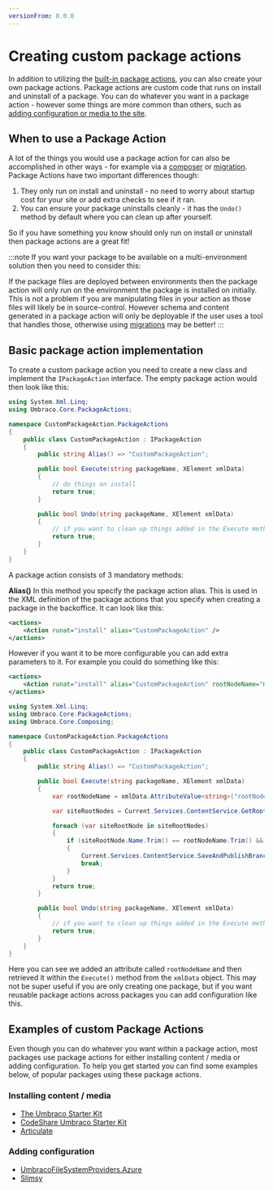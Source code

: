 ```yaml
---
versionFrom: 8.0.0
---
```


# Creating custom package actions

In addition to utilizing the [built-in package actions](index.md), you can also create your own package actions. Package actions are custom code that runs on install and uninstall of a package. You can do whatever you want in a package action - however some things are more common than others, such as [adding configuration or media to the site](#Examples-of-custom-Package-Actions).

## When to use a Package Action

A lot of the things you would use a package action for can also be accomplished in other ways - for example via a [composer](../../../Implementation/Composing/index.md) or [migration](../../Database/index.md). Package Actions have two important differences though:
1. They only run on install and uninstall - no need to worry about startup cost for your site or add extra checks to see if it ran.
1. You can ensure your package uninstalls cleanly - it has the `Undo()` method by default where you can clean up after yourself.

So if you have something you know should only run on install or uninstall then package actions are a great fit!

:::note
If you want your package to be available on a multi-environment solution then you need to consider this:

If the package files are deployed between environments then the package action will only run on the environment the package is installed on initially. This is not a problem if you are manipulating files in your action as those files will likely be in source-control. However schema and content generated in a package action will only be deployable if the user uses a tool that handles those, otherwise using [migrations](../../Database/index.md) may be better!
:::

## Basic package action implementation

To create a custom package action you need to create a new class and implement the `IPackageAction` interface. The empty package action would then look like this:

```csharp
using System.Xml.Linq;
using Umbraco.Core.PackageActions;

namespace CustomPackageAction.PackageActions
{
    public class CustomPackageAction : IPackageAction
    {
        public string Alias() => "CustomPackageAction";

        public bool Execute(string packageName, XElement xmlData)
        {
            // do things on install
            return true;
        }

        public bool Undo(string packageName, XElement xmlData)
        {
            // if you want to clean up things added in the Execute method do it here
            return true;
        }
    }
}
```

A package action consists of 3 mandatory methods:

**Alias()** 
In this method you specify the package action alias. This is used in the XML definition of the package actions that you specify when creating a package in the backoffice.
It can look like this:

```xml
<actions>
    <Action runat="install" alias="CustomPackageAction" />
</actions>
```

However if you want it to be more configurable you can add extra parameters to it. For example you could do something like this:

```xml
<actions>
    <Action runat="install" alias="CustomPackageAction" rootNodeName="Home" />
</actions>
```

```csharp
using System.Xml.Linq;
using Umbraco.Core.PackageActions;
using Umbraco.Core.Composing;

namespace CustomPackageAction.PackageActions
{
    public class CustomPackageAction : IPackageAction
    {
        public string Alias() => "CustomPackageAction";

        public bool Execute(string packageName, XElement xmlData)
        {
            var rootNodeName = xmlData.AttributeValue<string>("rootNodeName");

            var siteRootNodes = Current.Services.ContentService.GetRootContent();

            foreach (var siteRootNode in siteRootNodes)
            {
                if (siteRootNode.Name.Trim() == rootNodeName.Trim() && siteRootNode.ContentType != null)
                {
                    Current.Services.ContentService.SaveAndPublishBranch(siteRootNode, true);
                    break;
                }
            }
            return true;            
        }

        public bool Undo(string packageName, XElement xmlData)
        {
            // if you want to clean up things added in the Execute method do it here
            return true;
        }
    }
}
```

Here you can see we added an attribute called `rootNodeName` and then retrieved it within the `Execute()` method from the `xmlData` object. This may not be super useful if you are only creating one package, but if you want reusable package actions across packages you can add configuration like this.

## Examples of custom Package Actions

Even though you can do whatever you want within a package action, most packages use package actions for either installing content / media or adding configuration. To help you get started you can find some examples below, of popular packages using these package actions.

### Installing content / media

- [The Umbraco Starter Kit](https://github.com/umbraco/The-Starter-Kit/blob/dev-v8/src/Umbraco.SampleSite/InstallPackageAction.cs)
- [CodeShare Umbraco Starter Kit](https://github.com/prjseal/CodeShare-Umbraco-Starter-Kit-for-v8/blob/master/src/CSUSK.Core/PackageActions/CreateMediaHandler.cs)
- [Articulate](https://github.com/Shazwazza/Articulate/blob/master/src/Articulate/Packaging/ArticulateInstallPackageAction.cs)


### Adding configuration

- [UmbracoFileSystemProviders.Azure](https://github.com/umbraco-community/UmbracoFileSystemProviders.Azure/blob/master-umbraco-version-8/src/UmbracoFileSystemProviders.Azure.Installer/PackageActions.cs)
- [Slimsy](https://github.com/Jeavon/Slimsy/blob/dev-v3/Slimsy/Packaging/PackageActions.cs)

